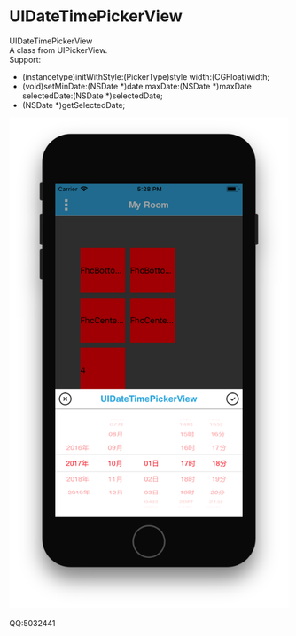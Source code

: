 # UIDateTimePickerView
UIDateTimePickerView
</br>A class from UIPickerView.
</br>Support:

- (instancetype)initWithStyle:(PickerType)style  width:(CGFloat)width;
- (void)setMinDate:(NSDate *)date maxDate:(NSDate *)maxDate  selectedDate:(NSDate *)selectedDate;
- (NSDate *)getSelectedDate;

![](https://github.com/fanhoucheng/UIDateTimePickerView/blob/master/Snip20171001_1.png)  
<br/>QQ:5032441
